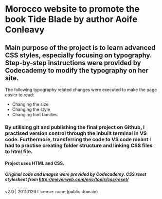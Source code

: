 # Morocco website to promote the book Tide Blade by author Aoife Conleavy
## Main purpose of the project is to learn advanced CSS styles, especially focusing on typography. Step-by-step instructions were provided by Codecademy to modify the typography on her site. 
 The following typography related changes were executed to make the page easier to read:
+ Changing the size
+ Changing the style
+ Changing font families
### By utilising git and publishing the final project on Github, I practised version control through the inbuilt terminal in VS code. Furthermore, transferring the code to VS code meant I had to practise creating folder structure and linking CSS files to html file.
#### Project uses HTML and CSS.
##### Original code and images were provided by Codecademy. CSS reset stylesheet from http://meyerweb.com/eric/tools/css/reset/ 
   v2.0 | 20110126
   License: none (public domain)
